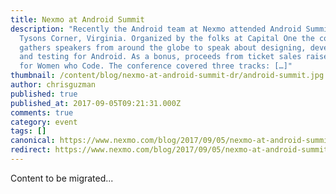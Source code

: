 ```yaml
---
title: Nexmo at Android Summit
description: "Recently the Android team at Nexmo attended Android Summit in
  Tysons Corner, Virginia. Organized by the folks at Capital One the conference
  gathers speakers from around the globe to speak about designing, developing,
  and testing for Android. As a bonus, proceeds from ticket sales raised $6000
  for Women who Code. The conference covered three tracks: […]"
thumbnail: /content/blog/nexmo-at-android-summit-dr/android-summit.jpg
author: chrisguzman
published: true
published_at: 2017-09-05T09:21:31.000Z
comments: true
category: event
tags: []
canonical: https://www.nexmo.com/blog/2017/09/05/nexmo-at-android-summit-dr
redirect: https://www.nexmo.com/blog/2017/09/05/nexmo-at-android-summit-dr
---
```


Content to be migrated...
